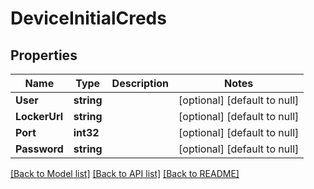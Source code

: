 # DeviceInitialCreds

## Properties
Name | Type | Description | Notes
------------ | ------------- | ------------- | -------------
**User** | **string** |  | [optional] [default to null]
**LockerUrl** | **string** |  | [optional] [default to null]
**Port** | **int32** |  | [optional] [default to null]
**Password** | **string** |  | [optional] [default to null]

[[Back to Model list]](../README.md#documentation-for-models) [[Back to API list]](../README.md#documentation-for-api-endpoints) [[Back to README]](../README.md)


